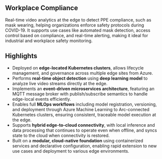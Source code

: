 ## Workplace Compliance
Real-time video analytics at the edge to detect PPE compliance, such as mask wearing, helping organizations enforce safety protocols during COVID-19. It supports use cases like automated mask detection, access control based on compliance, and real-time alerting, making it ideal for industrial and workplace safety monitoring.

## Highlights
- Deployed on **edge-located Kubernetes clusters**, allows lifecycle management, and governance across multiple edge sites from Azure.
- Performs **real-time object detection** using **deep learning model** to analyze live video streams directly at the edge.
- Implements an **event-driven microservices architecture**, featuring an MQTT message broker with publish/subscribe semantics to handle edge-local events efficiently.
- Enables full **MLOps workflows** including model registration, versioning, and deployment through Azure Machine Learning to Arc-connected Kubernetes clusters, ensuring consistent, traceable model execution at the edge.
- Supports **hybrid edge-to-cloud connectivity**, with local inference and data processing that continues to operate even when offline, and syncs state to the cloud when connectivity is restored.
- Built on a **modular, cloud-native foundation** using containerized services and declarative configuration, enabling rapid extension to new use cases and deployment to various edge environments.
